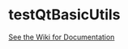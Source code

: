 # testQtBasicUtils

[See the Wiki for Documentation](https://github.com/drescherjm/testQtBasicUtils/wiki)
